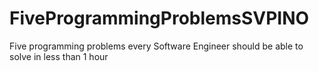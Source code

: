 # FiveProgrammingProblemsSVPINO
Five programming problems every Software Engineer should be able to solve in less than 1 hour
